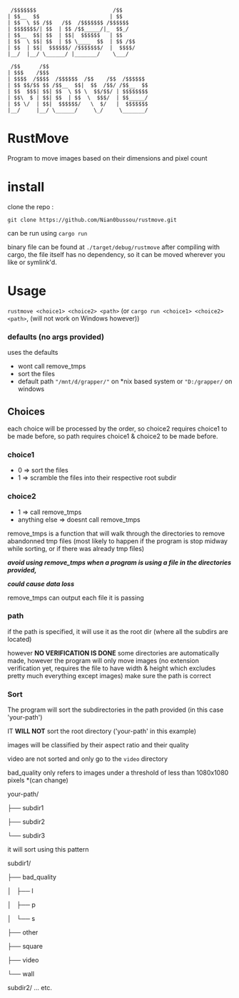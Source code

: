 ```
 /$$$$$$$                        /$$
| $$__  $$                      | $$
| $$  \ $$ /$$   /$$  /$$$$$$$ /$$$$$$
| $$$$$$$/| $$  | $$ /$$_____/|_  $$_/
| $$__  $$| $$  | $$|  $$$$$$   | $$
| $$  \ $$| $$  | $$ \____  $$  | $$ /$$
| $$  | $$|  $$$$$$/ /$$$$$$$/  |  $$$$/
|__/  |__/ \______/ |_______/    \___/

 /$$      /$$
| $$$    /$$$
| $$$$  /$$$$  /$$$$$$  /$$    /$$  /$$$$$$
| $$ $$/$$ $$ /$$__  $$|  $$  /$$/ /$$__  $$
| $$  $$$| $$| $$  \ $$ \  $$/$$/ | $$$$$$$$
| $$\  $ | $$| $$  | $$  \  $$$/  | $$_____/
| $$ \/  | $$|  $$$$$$/   \  $/   |  $$$$$$$
|__/     |__/ \______/     \_/     \_______/
```

# RustMove

Program to move images based on their dimensions and pixel count

# install

clone the repo : 
```
git clone https://github.com/Nian0bussou/rustmove.git
```

can be run using `cargo run`

binary file can be found at `./target/debug/rustmove` after compiling with cargo,
the file itself has no dependency, so it can be moved wherever you like or symlink'd.

# Usage 
`rustmove <choice1> <choice2> <path>`
(or `cargo run <choice1> <choice2> <path>`, (will not work on Windows however))

### defaults (no args provided)
uses the defaults
- wont call remove_tmps
- sort the files
- default path `"/mnt/d/grapper/"` on *nix based system or `"D:/grapper/` on windows

## Choices
each choice will be processed by the order, 
so choice2 requires choice1 to be made before,
so path requires choice1 & choice2 to be made before.

### choice1
- 0 => sort the files
- 1 => scramble the files into their respective root subdir

### choice2
- 1 => call remove_tmps
- anything else => doesnt call remove_tmps

remove_tmps is a function that will
walk through the directories to remove 
abandonned tmp files 
(most likely to happen if the program is stop midway while sorting,
or if there was already tmp files)

***avoid using remove_tmps when a program is using a file in the directories provided,***

***could cause data loss***

remove_tmps can output each file it is passing 


### path
if the path is specified, it will use it as the root dir (where all the subdirs are located)

however **NO VERIFICATION IS DONE** 
some directories are automatically made,
however the program will only move images 
(no extension verification yet,
requires the file to have width &
height which excludes pretty much everything except images)
make sure the path is correct

### Sort 

The program will sort the subdirectories in the path provided (in this case 'your-path')

IT **WILL NOT** sort the root directory ('your-path' in this example)

images will be classified by their aspect ratio and their quality

video are not sorted and only go to the `video` directory

bad_quality only refers to images under a threshold of less than 1080x1080 pixels *(can change)

your-path/

├── subdir1

├── subdir2

└── subdir3

it will sort using this pattern 

subdir1/

├── bad_quality

│   ├── l

│   ├── p

│   └── s

├── other

├── square

├── video

└── wall

subdir2/
...
etc.


